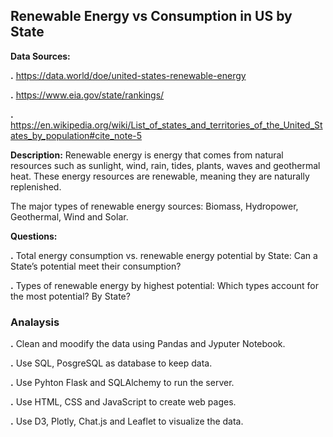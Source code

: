 
## Renewable Energy vs Consumption in US by State

**Data Sources:**

**.** https://data.world/doe/united-states-renewable-energy

**.** https://www.eia.gov/state/rankings/

**.** https://en.wikipedia.org/wiki/List_of_states_and_territories_of_the_United_States_by_population#cite_note-5

**Description:**
Renewable energy is energy that comes from natural resources such as sunlight, wind, rain, tides, plants, waves and geothermal heat. These energy resources are renewable, meaning they are naturally replenished.

The major types of renewable energy sources: Biomass, Hydropower, Geothermal, Wind and Solar.

**Questions:**

**.** Total energy consumption vs. renewable energy potential by State: Can a State’s potential meet their consumption?

**.** Types of renewable energy by highest potential: Which types account for the most potential? By State?

### Analaysis

**.** Clean and moodify the data using Pandas and Jyputer Notebook.

**.** Use SQL, PosgreSQL as database to keep data.

**.** Use Pyhton Flask and SQLAlchemy to run the server.

**.** Use HTML, CSS and JavaScript to create web pages.

**.** Use D3, Plotly, Chat.js and Leaflet to visualize the data. 





